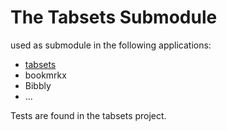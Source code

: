 # The Tabsets Submodule

used as submodule in the following applications:

- [tabsets](https://tabsets.net)
- bookmrkx
- Bibbly
- ...

Tests are found in the tabsets project.
